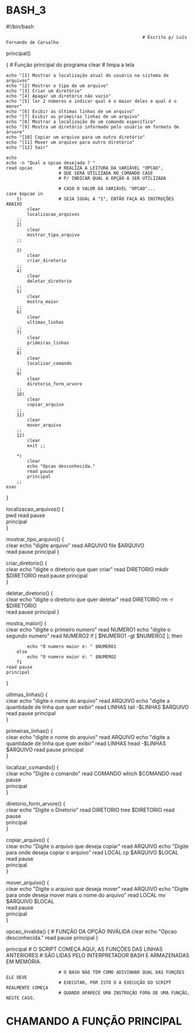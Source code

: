 # BASH_3

#!/bin/bash

														# Escrito p/ Luís Fernando de Carvalho



principal() 

{           # Função principal do programa
    clear               # limpa a tela

    echo "[1] Mostrar a localização atual do usuário no sistema de arquivos"  
    echo "[2] Mostrar o tipo de um arquivo"  
    echo "[3] Criar um diretório"
    echo "[4] Apagar um diretório não vazio"
    echo "[5] ler 2 números e indicar qual é o maior deles e qual é o menor"
    echo "[6] Exibir as últimas linhas de um arquivo"
    echo "[7] Exibir as primeiras linhas de um arquivo"
    echo "[8] Mostrar a localização de um comando específico"
    echo "[9] Mostra um diretório informado pelo usuário em formato de árvore"
    echo "[10] Copiar um arquivo para um outro diretório"
    echo "[11] Mover um arquivo para outro diretório"
    echo "[12] Sair"

    echo
    echo -n "Qual a opcao desejada ? "
    read opcao          # REALIZA A LEITURA DA VARIÁVEL "OPCAO", 
                        # QUE SERÁ UTILIZADA NO COMANDO CASE
                        # P/ INDICAR QUAL A OPÇÃO A SER UTILIZADA

                        # CASO O VALOR DA VARIÁVEL "OPCAO"...
    case $opcao in
        1)              # SEJA IGUAL A "1", ENTÃO FAÇA AS INSTRUÇÕES ABAIXO
            clear
			localizacao_arquivos
		;;                                
        2)
            clear
			mostrar_tipo_arquivo           
		;; 

        3)
            clear
           	criar_diretorio
		;; 
        4)
            clear
			deletar_diretorio		
		;; 
        5)
            clear
			mostra_maior   
		;;
        6)
			clear
			ultimas_linhas
        ;; 
        7)
            clear
			primeiras_linhas
        ;; 
		8)
            clear
			localizar_comando          
		;; 
        9)
            clear
			diretorio_form_arvore
        ;; 
        10)
            clear
			copiar_arquivo
        ;; 
        11)
            clear
           	mover_arquivo
		;; 
		12)
            clear
            exit ;;

        *)              
            clear
            echo "Opcao desconhecida."
            read pause
            principal   
        ;;
    esac
}







localizacao_arquivos() {             
    pwd 
    read pause          
    principal           
}

mostrar_tipo_arquivo() {              
    clear
    echo "digite arquivo"
	read ARQUIVO
	file $ARQUIVO	
    read pause
    principal
}

criar_diretorio() {             
    clear
    echo "digite o diretorio que quer criar"
	read DIRETORIO
	mkdir $DIRETORIO
    read pause
	principal	
}

deletar_diretorio() {             
    clear
	echo "digite o diretorio que quer deletar"
	read DIRETORIO
	rm -r $DIRETORIO 	
    read pause
    principal
}

mostra_maior() {             
    clear
	echo "digite o primeiro numero"
		read NUMERO1
		echo "digite o segundo numero"
		read NUMERO2
		if [ $NUMERO1 -gt $NUMERO2 ]; then
			
			echo "O numero maior é: " $NUMERO1
		else
			echo "O numero maior é: " $NUMERO2
		fi
	read pause
    principal		
    
}

ultimas_linhas() {             
    clear
	echo "digite o nome do arquivo"
	read ARQUIVO
	echo "digite a quantidade de linha que quer exibir"
	read LINHAS
	tail -$LINHAS $ARQUIVO
    read pause 
	principal	
}

primeiras_linhas() {             
    clear
	echo "digite o nome do arquivo"
	read ARQUIVO
	echo "digite a quantidade de linha que quer exibir"
	read LINHAS
	head -$LINHAS $ARQUIVO
    read pause
	principal	
}

localizar_comando() {             
	clear
    echo "Digite o comando"
	read COMANDO
	which $COMANDO 
    read pause          
    principal           
}

diretorio_form_arvore() {             
    clear
	echo "Digite o Diretorio"
	read DIRETORIO
	tree $DIRETORIO
    read pause          
    principal           
}

copiar_arquivo() {             
    clear
	echo "Digite o arquivo que deseja copiar"
	read ARQUIVO
	echo "Digite para onde deseja copiar o arquivo"
	read LOCAL
	cp $ARQUIVO $LOCAL  
    read pause          
    principal           
}

mover_arquivo() {             
    clear
    echo "Digite o arquivo que deseja mover"
	read ARQUIVO
	echo "Digite para onde deseja mover mais o nome do arquivo"
	read LOCAL
	mv $ARQUIVO $LOCAL  
    read pause          
    principal            
}

opcao_invalida() {      # FUNÇÃO DA OPÇÃO INVÁLIDA
    clear
    echo "Opcao desconhecida."
    read pause
    principal
}

principal               # O SCRIPT COMEÇA AQUI, AS FUNÇÕES DAS LINHAS ANTERIORES
                        # SÃO LIDAS PELO INTERPRETADOR BASH E ARMAZENADAS EM MEMÓRIA.

                        # O BASH NÃO TEM COMO ADIVINHAR QUAL DAS FUNÇÕES ELE DEVE 
                        # EXECUTAR, POR ISTO O A EXECUÇÃO DO SCRIPT REALMENTE COMEÇA
                        # QUANDO APARECE UMA INSTRUÇÃO FORA DE UMA FUNÇÃO, NESTE CASO,
# CHAMANDO A FUNÇÃO PRINCIPAL

